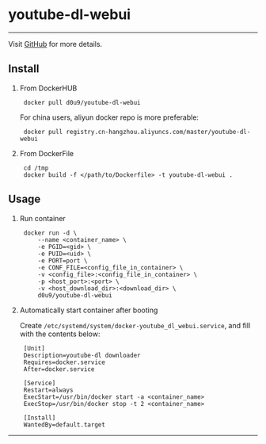 # youtube-dl-webui

---

Visit [GitHub](https://github.com/d0u9/youtube-dl-webui) for more details.


## Install

1. From DockerHUB

        docker pull d0u9/youtube-dl-webui

    For china users, aliyun docker repo is more preferable:

        docker pull registry.cn-hangzhou.aliyuncs.com/master/youtube-dl-webui


2. From DockerFile

        cd /tmp
        docker build -f </path/to/Dockerfile> -t youtube-dl-webui .

## Usage

1. Run container

        docker run -d \
            --name <container_name> \
            -e PGID=<gid> \
            -e PUID=<uid> \
            -e PORT=port \
            -e CONF_FILE=<config_file_in_container> \
            -v <config_file>:<config_file_in_container> \
            -p <host_port>:<port> \
            -v <host_download_dir>:<download_dir> \
            d0u9/youtube-dl-webui


2. Automatically start container after booting

    Create `/etc/systemd/system/docker-youtube_dl_webui.service`, and fill
    with the contents below:

        [Unit]
        Description=youtube-dl downloader
        Requires=docker.service
        After=docker.service

        [Service]
        Restart=always
        ExecStart=/usr/bin/docker start -a <container_name>
        ExecStop=/usr/bin/docker stop -t 2 <container_name>

        [Install]
        WantedBy=default.target

---


